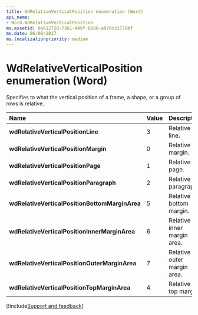 ```yaml
---
title: WdRelativeVerticalPosition enumeration (Word)
api_name:
- Word.WdRelativeVerticalPosition
ms.assetid: 0a612720-7361-440f-8186-a976c31779bf
ms.date: 06/08/2017
ms.localizationpriority: medium
---
```



# WdRelativeVerticalPosition enumeration (Word)

Specifies to what the vertical position of a frame, a shape, or a group of rows is relative.



|Name|Value|Description|
|:-----|:-----|:-----|
| **wdRelativeVerticalPositionLine**|3|Relative to line.|
| **wdRelativeVerticalPositionMargin**|0|Relative to margin.|
| **wdRelativeVerticalPositionPage**|1|Relative to page.|
| **wdRelativeVerticalPositionParagraph**|2|Relative to paragraph.|
| **wdRelativeVerticalPositionBottomMarginArea**|5|Relative to bottom margin.|
| **wdRelativeVerticalPositionInnerMarginArea**|6|Relative to inner margin area.|
| **wdRelativeVerticalPositionOuterMarginArea**|7|Relative to outer margin area.|
| **wdRelativeVerticalPositionTopMarginArea**|4|Relative to top margin.|

[!include[Support and feedback](~/includes/feedback-boilerplate.md)]